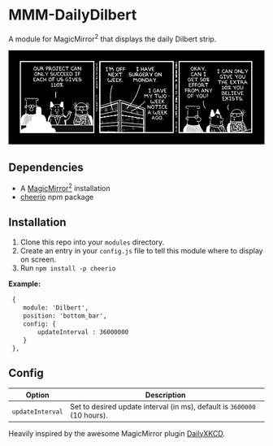 # MMM-DailyDilbert
A module for MagicMirror<sup>2</sup> that displays the daily Dilbert strip.

<img src="dilbert.png"></img>

## Dependencies
  * A [MagicMirror<sup>2</sup>](https://github.com/MichMich/MagicMirror) installation
  * [cheerio](https://github.com/cheeriojs/cheerio) npm package

## Installation
  1. Clone this repo into your `modules` directory.
  2. Create an entry in your `config.js` file to tell this module where to display on screen.
  3. Run `npm install -p cheerio`
  
 **Example:**
```
 {
    module: 'Dilbert',
	position: 'bottom_bar',
	config: {
		updateInterval : 36000000
	}
 },
```

## Config
| **Option** | **Description** |
| --- | --- |
| `updateInterval` | Set to desired update interval (in ms), default is `3600000` (10 hours). |

Heavily inspired by the awesome MagicMirror plugin [DailyXKCD](https://github.com/Blastitt/DailyXKCD).
